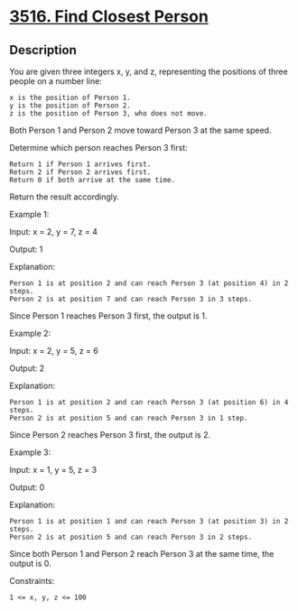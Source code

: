 
<!-- problem:start -->

# [3516. Find Closest Person](https://leetcode.com/problems/find-closest-person)

## Description

<!-- description:start -->

You are given three integers x, y, and z, representing the positions of three people on a number line:

    x is the position of Person 1.
    y is the position of Person 2.
    z is the position of Person 3, who does not move.

Both Person 1 and Person 2 move toward Person 3 at the same speed.

Determine which person reaches Person 3 first:

    Return 1 if Person 1 arrives first.
    Return 2 if Person 2 arrives first.
    Return 0 if both arrive at the same time.

Return the result accordingly.

 

Example 1:

Input: x = 2, y = 7, z = 4

Output: 1

Explanation:

    Person 1 is at position 2 and can reach Person 3 (at position 4) in 2 steps.
    Person 2 is at position 7 and can reach Person 3 in 3 steps.

Since Person 1 reaches Person 3 first, the output is 1.

Example 2:

Input: x = 2, y = 5, z = 6

Output: 2

Explanation:

    Person 1 is at position 2 and can reach Person 3 (at position 6) in 4 steps.
    Person 2 is at position 5 and can reach Person 3 in 1 step.

Since Person 2 reaches Person 3 first, the output is 2.

Example 3:

Input: x = 1, y = 5, z = 3

Output: 0

Explanation:

    Person 1 is at position 1 and can reach Person 3 (at position 3) in 2 steps.
    Person 2 is at position 5 and can reach Person 3 in 2 steps.

Since both Person 1 and Person 2 reach Person 3 at the same time, the output is 0.

 

Constraints:

    1 <= x, y, z <= 100



<!-- description:end -->
<!-- problem:end -->
